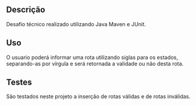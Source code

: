 ## Descrição
Desafio técnico realizado utilizando Java Maven e JUnit.

## Uso
O usuario poderá informar uma rota utilizando siglas para os estados, separando-as por vírgula e será retornada a validade ou não desta rota.

## Testes
São testados neste projeto a inserção de rotas válidas e de rotas inválidas.
